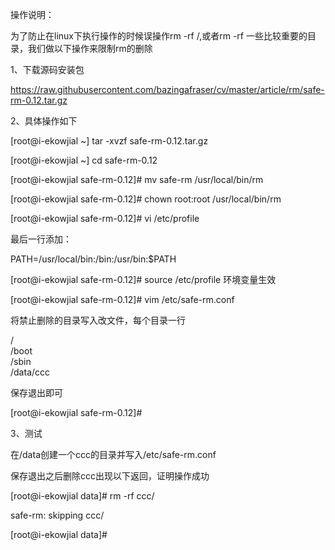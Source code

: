 操作说明：

为了防止在linux下执行操作的时候误操作rm -rf /,或者rm -rf 一些比较重要的目录，我们做以下操作来限制rm的删除

1、下载源码安装包

https://raw.githubusercontent.com/bazingafraser/cv/master/article/rm/safe-rm-0.12.tar.gz

2、具体操作如下

[root@i-ekowjial ~] tar -xvzf safe-rm-0.12.tar.gz

[root@i-ekowjial ~] cd safe-rm-0.12

[root@i-ekowjial safe-rm-0.12]# mv  safe-rm /usr/local/bin/rm

[root@i-ekowjial safe-rm-0.12]# chown root:root /usr/local/bin/rm

[root@i-ekowjial safe-rm-0.12]# vi /etc/profile

最后一行添加：

PATH=/usr/local/bin:/bin:/usr/bin:$PATH

[root@i-ekowjial safe-rm-0.12]# source /etc/profile    环境变量生效

[root@i-ekowjial safe-rm-0.12]# vim /etc/safe-rm.conf

将禁止删除的目录写入改文件，每个目录一行

/\
/boot\
/sbin\
/data/ccc

保存退出即可

[root@i-ekowjial safe-rm-0.12]# 

3、测试

在/data创建一个ccc的目录并写入/etc/safe-rm.conf

保存退出之后删除ccc出现以下返回，证明操作成功

[root@i-ekowjial data]# rm -rf ccc/

safe-rm: skipping ccc/

[root@i-ekowjial data]#

